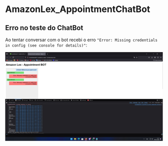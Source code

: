 # AmazonLex_AppointmentChatBot

## Erro no teste do ChatBot

Ao tentar conversar com o bot recebi o erro `"Error: Missing credentials in config (see console for details)"`:

![alt text](https://github.com/raulaugusto/AmazonLex_AppointmentChatBot/blob/main/lexbot.jpg)
